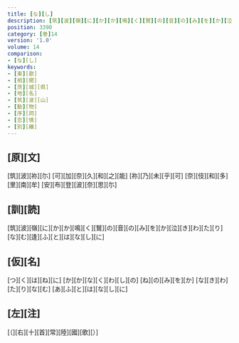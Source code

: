 ```yaml
---
title: [な][し]
description: [筑][波][嶺][に][か][か][鳴][く][鷲][の][音][の][み][を][か][泣][き][わ][た][り][な][む][逢][ふ][と][は][な][し][に]
position: 3390
category: [巻]14
version: '1.0'
volume: 14
comparison:
- [な][し]
keywords:
- [東][歌]
- [相][聞]
- [茨][城][県]
- [地][名]
- [筑][波][山]
- [動][物]
- [序][詞]
- [恋][情]
- [別][離]
---
```


## [原][文]

[筑][波][祢][尓] [可][加][奈][久][和][之][能] [祢][乃][未][乎][可] [奈][伎][和][多][里][南][牟] [安][布][登][波][奈][思][尓]

## [訓][読]

[筑][波][嶺][に][か][か][鳴][く][鷲][の][音][の][み][を][か][泣][き][わ][た][り][な][む][逢][ふ][と][は][な][し][に]

## [仮][名]

[つ][く][は][ね][に] [か][か][な][く][わ][し][の] [ね][の][み][を][か] [な][き][わ][た][り][な][む] [あ][ふ][と][は][な][し][に]

## [左][注]

[（][右][十][首][常][陸][國][歌][）]
